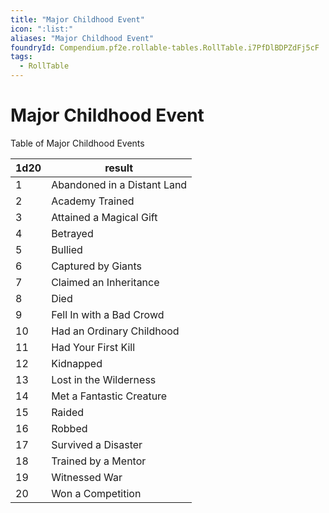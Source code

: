 ```yaml
---
title: "Major Childhood Event"
icon: ":list:"
aliases: "Major Childhood Event"
foundryId: Compendium.pf2e.rollable-tables.RollTable.i7PfDlBDPZdFj5cF
tags:
  - RollTable
---
```


# Major Childhood Event
Table of Major Childhood Events

| 1d20 | result |
|------|--------|
| 1 | Abandoned in a Distant Land |
| 2 | Academy Trained |
| 3 | Attained a Magical Gift |
| 4 | Betrayed |
| 5 | Bullied |
| 6 | Captured by Giants |
| 7 | Claimed an Inheritance |
| 8 | Died |
| 9 | Fell In with a Bad Crowd |
| 10 | Had an Ordinary Childhood |
| 11 | Had Your First Kill |
| 12 | Kidnapped |
| 13 | Lost in the Wilderness |
| 14 | Met a Fantastic Creature |
| 15 | Raided |
| 16 | Robbed |
| 17 | Survived a Disaster |
| 18 | Trained by a Mentor |
| 19 | Witnessed War |
| 20 | Won a Competition |

